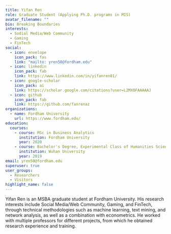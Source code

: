 ```yaml
---
title: Yifan Ren
role: Graduate Student (Applying Ph.D. programs in MIS)
avatar_filename: ""
bio: Breaking Boundaries
interests:
  - Sodial Media/Web Community
  - Gaming
  - FinTech
social:
  - icon: envelope
    icon_pack: fas
    link: "mailto: yren50@fordham.edu"
  - icon: linkedin
    icon_pack: fab
    link: https://www.linkedin.com/in/yifanren01/
  - icon: google-scholar
    icon_pack: ai
    link: https://scholar.google.com/citations?user=L2MXOFAAAAAJ
  - icon: github
    icon_pack: fab
    link: https://github.com/fanrenaz
organizations:
  - name: Fordham University
    url: https://www.fordham.edu/
education:
  courses:
    - course: MSc in Business Analytics
      institution: Fordham University
      year: 2020
    - course: Bachelor's Degree, Experimental Class of Humanities Sciences
      institution: Wuhan University
      year: 2019
email: yren50@fordham.edu
superuser: true
user_groups:
  - Researchers
  - Visitors
highlight_name: false
---
```

Yifan Ren is an MSBA graduate student at Fordham University. His research interests include Social Media/Web Community, Gaming, and FinTech, through technical methodologies such as machine learning, text mining, and network analysis, as well as a combination with econometrics. He worked with multiple professors for different projects, from which he obtained research experience and training.